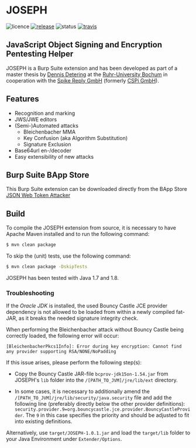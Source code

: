 # JOSEPH
![licence](https://img.shields.io/badge/License-GPLv2-brightgreen.svg)
[![release](https://img.shields.io/badge/Release-v1.0.1-blue.svg)](https://github.com/RUB-NDS/JOSEPH/releases)
![status](https://img.shields.io/badge/Status-beta-yellow.svg)
[![travis](https://travis-ci.org/RUB-NDS/JOSEPH.svg?branch=master)](https://travis-ci.org/RUB-NDS/JOSEPH)

## JavaScript Object Signing and Encryption Pentesting Helper

JOSEPH is a Burp Suite extension and has been developed as part of a master thesis by [Dennis Detering](https://github.com/merenon) at the [Ruhr-University Bochum](http://rub.de) in cooperation with the [Spike Reply GmbH](https://reply.de) (formerly [CSPi GmbH](https://www.cspi.com/)).

## Features
- Recognition and marking
- JWS/JWE editors
- (Semi-)Automated attacks
    * Bleichenbacher MMA
    * Key Confusion (aka Algorithm Substitution)
    * Signature Exclusion
- Base64url en-/decoder
- Easy extensibility of new attacks

## Burp Suite BApp Store
This Burp Suite extension can be downloaded directly from the BApp Store [JSON Web Token Attacker](https://portswigger.net/bappstore/82d6c60490b540369d6d5d01822bdf61)

## Build
To compile the JOSEPH extension from source, it is necessary to have Apache Maven installed and to run the following command:
```bash
$ mvn clean package
```

To skip the (unit) tests, use the following command:
```bash
$ mvn clean package -DskipTests
```

JOSEPH has been tested with Java 1.7 and 1.8.

### Troubleshooting

If the _Oracle JDK_ is installed, the used Bouncy Castle JCE provider dependency is not allowed to be loaded from within a newly compiled fat-JAR, as it breaks the needed signature integrity check.

When performing the Bleichenbacher attack without Bouncy Castle being correctly loaded, the following error will occur:
```
[BleichenbacherPkcs1Info]: Error during key encryption: Cannot find any provider supporting RSA/NONE/NoPadding
```

If this issue arises, please perform the following step(s):

- Copy the Bouncy Castle JAR-file `bcprov-jdk15on-1.54.jar` from JOSEPH's `lib` folder into the `/[PATH_TO_JVM]/jre/lib/ext` directory.

- In some cases, it is necessary to additionally amend the `/[PATH_TO_JVM]/jre/lib/security/java.security` file and add the following line (preferably directly below the other provider definitions): `security.provider.9=org.bouncycastle.jce.provider.BouncyCastleProvider`. The `9` in this case specifies the priority and should be adjusted to fit into existing definitions.


Alternatively, use `target/JOSEPH-1.0.1.jar` and load the `target/lib` folder to your Java Environment under `Extender/Options`.
